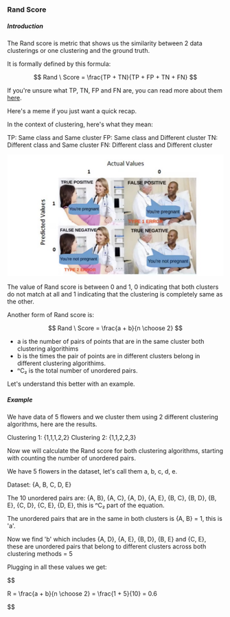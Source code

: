 ### Rand Score


##### Introduction
The Rand score is metric that shows us the similarity between 2 data clusterings or one clustering and the ground truth.

It is formally defined by this formula:

$$
Rand \ Score = \frac{TP + TN}{TP + FP + TN + FN}
$$

If you're unsure what TP, TN, FP and FN are, you can read more about them [here](./00_F1).

Here's a meme if you just want a quick recap.

In the context of clustering, here's what they mean:

TP: Same class and Same cluster
FP: Same class and Different cluster
TN: Different class and Same cluster
FN: Different class and Different cluster

![1.png](../images/09_RS/1.png)

The value of Rand score is between 0 and 1, 0 indicating that both clusters do not match at all and 1 indicating that the clustering is completely same as the other.

Another form of Rand score is:

$$
Rand \ Score = \frac{a + b}{n \choose 2}
$$

- a is the number of pairs of points that are in the same cluster both clustering algorithims
- b is the times the pair of points are in different clusters belong in different clustering algorithims. 
- ⁿC₂ is the total number of unordered pairs.


Let's understand this better with an example.

##### Example

We have data of 5 flowers and we cluster them using 2 different clustering algorithms, here are the results.

Clustering 1: {1,1,1,2,2}
Clustering 2: {1,1,2,2,3}

Now we will calculate the Rand score for both clustering algorithms, starting with counting the number of unordered pairs.

We have 5 flowers in the dataset, let's call them a, b, c, d, e.

Dataset: {A, B, C, D, E}

The 10 unordered pairs are: {A, B}, {A, C}, {A, D}, {A, E}, {B, C}, {B, D}, {B, E}, {C, D}, {C, E}, {D, E}, this is ⁿC₂ part of the equation.

The unordered pairs that are in the same in both clusters is {A, B} = 1, this is 'a'.

Now we find 'b' which includes {A, D}, {A, E}, {B, D}, {B, E} and {C, E}, these are unordered pairs that belong to different clusters across both clustering methods = 5

Plugging in all these values we get:

$$

R = \frac{a + b}{n \choose 2} = \frac{1 + 5}{10} = 0.6

$$